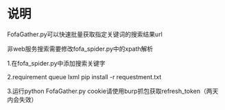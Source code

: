 # 说明
FofaGather.py可以快速批量获取指定关键词的搜索结果url

非web服务搜索需要修改fofa_spider.py中的xpath解析

1.在fofa_spider.py中添加搜索关键字

2.requirement
queue
lxml
pip install -r requestment.txt

3.运行python FofaGather.py
cookie请使用burp抓包获取refresh_token（两天内会失效）


